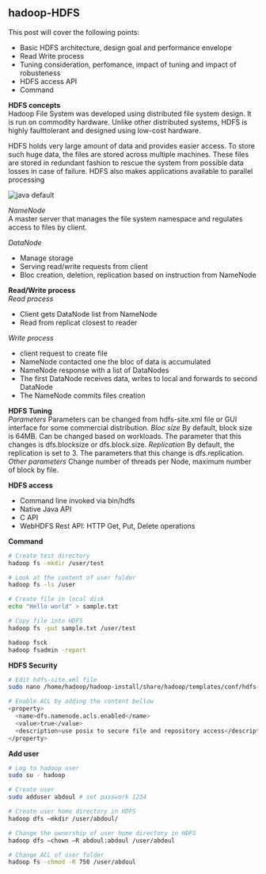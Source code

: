 ## hadoop-HDFS

This post will cover the following points:
- Basic HDFS architecture, design goal and performance envelope 
- Read Write process
- Tuning consideration, perfomance, impact of tuning and impact of robusteness
- HDFS access API
- Command

**HDFS concepts**  
Hadoop File System was developed using distributed file system design. It is run on commodity hardware. Unlike other distributed systems, HDFS is highly faulttolerant and designed using low-cost hardware.  

HDFS holds very large amount of data and provides easier access. To store such huge data, the files are stored across multiple machines. These files are stored in redundant fashion to rescue the system from possible data losses in case of failure. HDFS also makes applications available to parallel processing

![java default](https://raw.github.com/mbonaci/mbo-spark/master/resources/java-default.PNG)

_NameNode_  
A master server that manages the file system namespace and regulates access to files by client.

_DataNode_  
- Manage storage
- Serving read/write requests from client
- Bloc creation, deletion, replication based on instruction from NameNode

**Read/Write process**  
_Read process_
- Client gets DataNode list from NameNode
- Read from replicat closest to reader

_Write process_   
- client request to create file
- NameNode contacted one the bloc of data is accumulated
- NameNode response with a list of DataNodes
- The first DataNode receives data, writes to local and forwards to second DataNode
- The NameNode commits files creation

**HDFS Tuning**  
_Parameters_
Parameters can be changed from hdfs-site.xml file or GUI interface for some commercial distribution.
_Bloc size_
By default, block size is 64MB. Can be changed based on workloads. The parameter that this changes is dfs.blocksize or dfs.block.size.
_Replication_
By default, the replication is set to 3. The parameters that this change is dfs.replication.
_Other parameters_
Change number of threads per Node, maximum number of block by file.

**HDFS access**
- Command line invoked via bin/hdfs
- Native Java API
- C API
- WebHDFS Rest API: HTTP Get, Put, Delete operations

**Command**
```sh
# Create test directory
hadoop fs -mkdir /user/test

# Look at the content of user folder
hadoop fs -ls /user

# Create file in local disk
echo "Hello world" > sample.txt

# Copy file into HDFS
hadoop fs -put sample.txt /user/test

hadoop fsck
hadoop fsadmin -report

```

**HDFS Security**
```sh
# Edit hdfs-site.xml file
sudo nano /home/hadoop/hadoop-install/share/hadoop/templates/conf/hdfs-site.xml

# Enable ACL by adding the content bellow
<property>
  <name>dfs.namenode.acls.enabled</name>
  <value>true</value>
  <description>use posix to secure file and repository access</description>
</property>


```

**Add user**
```sh
# Log to hadoop user
sudo su - hadoop

# Create user
sudo adduser abdoul # set passwork 1234

# Create user home directory in HDFS
hadoop dfs –mkdir /user/abdoul/

# Change the ownership of user home directory in HDFS
hadoop dfs –chown –R abdoul:abdoul /user/abdoul

# Change ACL of user folder
hadoop fs -chmod -R 750 /user/abdoul

```
